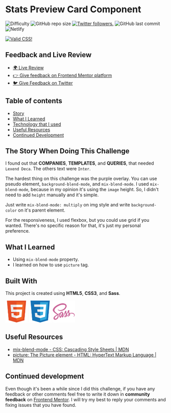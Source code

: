 # Stats Preview Card Component

<p align="left">
  <img src="https://img.shields.io/badge/Difficulty-Newbie-14C2C8?style=for-the-badge&logo=frontendmentor" alt="Difficulty">
  <img alt="GitHub repo size" src="https://img.shields.io/github/repo-size/vanzasetia/stats-preview-card-component?style=for-the-badge&logo=github">
  <a href="https://twitter.com/vanzasetia" target="_blank"><img src="https://img.shields.io/twitter/follow/vanzasetia?logo=twitter&style=for-the-badge" alt="Twitter followers." /></a>
  <img alt="GitHub last commit" src="https://img.shields.io/github/last-commit/vanzasetia/stats-preview-card-component?style=for-the-badge&logo=git">
  <img alt="Netlify" src="https://img.shields.io/netlify/2d2496d3-5e67-4d25-9c98-e8f1f4909066?style=for-the-badge&logo=netlify">
</p>
<p>
  <a href="http://jigsaw.w3.org/css-validator/check/referer">
    <img style="border:0;width:88px;height:31px"
        src="http://jigsaw.w3.org/css-validator/images/vcss-blue"
        alt="Valid CSS!" />
    </a>
</p>

## Feedback and Live Review

- [🌍 Live Review](https://vanzastatscardcomponent.netlify.app/)
- [👉 Give feedback on Frontend Mentor platform](https://www.frontendmentor.io/solutions/stats-card-components-html5-css3-sass-4CzuajXQF)
- [🐦 Give Feedback on Twitter](https://twitter.com/vanzasetia/status/1420692932152094733?s=19)

## Table of contents

- [Story](#the-story-when-doing-this-challenge)
- [What I Learned](#what-i-learned)
- [Technology that I used](#built-with)
- [Useful Resources](#useful-resources)
- [Continued Development](#continued-development)

## The Story When Doing This Challenge
I found out that **COMPANIES**, **TEMPLATES**, and **QUERIES**, that needed `Lexend Deca`. The others text were `Inter`.

The hardest thing on this challenge was the purple overlay. You can use pseudo element, `background-blend-mode`, and `mix-blend-mode`. I used `mix-blend-mode`, because in my opinion it's using the `image` height. So, I didn't need to add `height` manually and it's simple.

Just write `mix-blend-mode: multiply` on img style and write `background-color` on it's parent element.

For the responsiveness, I used flexbox, but you could use grid if you wanted. There's no specific reason for that, it's just my personal preference.

## What I Learned
* Using `mix-blend-mode` property.
* I learned on how to use `picture` tag.

## Built With

This project is created using **HTML5**, **CSS3**, and **Sass**.

<p align="left">
  <img src="https://raw.githubusercontent.com/devicons/devicon/master/icons/html5/html5-original.svg" alt="" width="auto" height="70px">
  <img src="https://raw.githubusercontent.com/devicons/devicon/master/icons/css3/css3-original.svg" alt="" width="auto" height="70px">
  <img src="https://raw.githubusercontent.com/devicons/devicon/master/icons/sass/sass-original.svg" alt="" width="auto" height="70px">
</p>

## Useful Resources
* [mix-blend-mode - CSS: Cascading Style Sheets | MDN](https://developer.mozilla.org/en-US/docs/Web/CSS/mix-blend-mode)
* [picture: The Picture element - HTML: HyperText Markup Language | MDN](https://developer.mozilla.org/en-US/docs/Web/HTML/Element/picture)

## Continued development

Even though it's been a while since I did this challenge, if you have
any feedback or other comments feel free to write it down in
**community feedback** on
[Frontend Mentor](https://www.frontendmentor.io/solutions/stats-card-components-html5-css3-sass-4CzuajXQF).
I will try my best to reply your comments and fixing issues that you
have found.
